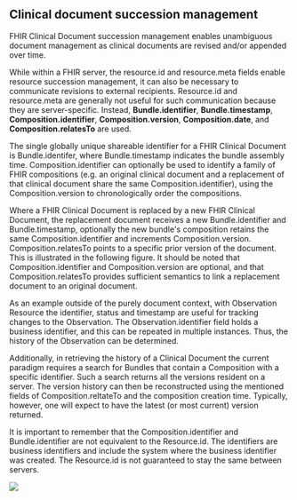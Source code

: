 ## Clinical document succession management
FHIR Clinical Document succession management enables unambiguous document management as clinical documents are revised and/or appended over time.  

While within a FHIR server, the resource.id and resource.meta fields enable resource succession management, it can also be necessary to communicate revisions to external recipients. Resource.id and resource.meta are generally not useful for such communication because they are server-specific. Instead, **Bundle.identifier**, **Bundle.timestamp**, **Composition.identifier**, **Composition.version**, **Composition.date**, and **Composition.relatesTo** are used.

The single globally unique shareable identifier for a FHIR Clinical Document is Bundle.identifer, where Bundle.timestamp indicates the bundle assembly time. Composition.identifier can optionally be used to identify a family of FHIR compositions (e.g. an original clinical document and a replacement of that clinical document share the same Composition.identifier), using the Composition.version to chronologically order the compositions. 

Where a FHIR Clinical Document is replaced by a new FHIR Clinical Document, the replacement document receives a new Bundle.identifier and Bundle.timestamp, optionally the new bundle's composition retains the same Composition.identifier and increments Composition.version. Composition.relatesTo points to a specific prior version of the document. This is illustrated in the following figure. It should be noted that Composition.identifier and Composition.version are optional, and that Composition.relatesTo provides sufficient semantics to link a replacement document to an original document. 

As an example outside of the purely document context, with Observation Resource the identifier, status and timestamp are useful for tracking changes to the Observation. The Observation.identifier field holds a business identifier, and this can be repeated in multiple instances. Thus, the history of the Observation can be determined. 

Additionally, in retrieving the history of a Clinical Document the current paradigm requires a search for Bundles that contain a Composition with a specific identifier. Such a search returns all the versions resident on a server. The version history can then be reconstructed using the mentioned fields of Composition.reltateTo and the composition creation time. Typically, however, one will expect to have the latest (or most current) version returned.

It is important to remember that the Composition.identifier and Bundle.identifier are not equivalent to the Resource.id. The identifiers are business identifiers and include the system where the business identifier was created. The Resource.id is not guaranteed to stay the same between servers.

<img src="documentReplacement.png"/>


